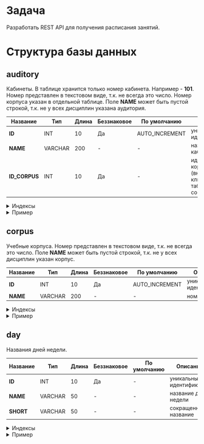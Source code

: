 # Задача
Разработать REST API для получения расписания занятий.

# Структура базы данных

## auditory 
Кабинеты. В таблице хранится только номер кабинета. Например - **101**. Номер представлен в текстовом виде, т.к. не всегда это число. Номер корпуса указан в отдельной таблице. Поле **NAME** может быть пустой строкой, т.к. не у всех дисциплин указана аудитория.

|Название|Тип|Длина|Беззнаковое|По умолчанию|Описание|
|--------|---|-----|-----------|------------|--------|
|**ID**|INT|10|Да|AUTO_INCREMENT|уникальный идентификатор|
|**NAME**|VARCHAR|200|-|-|название кабинета|
|**ID_CORPUS**|INT|10|Да|-|идентификатор корпуса (внешний ключ на таблицу corpus)|

<details>
  <summary>Индексы</summary>
  
>**ID** - PRIMARY KEY

>**ID_CORPUS** - FOREIGN KEY
</details>

<details>
  <summary>Пример</summary>
  
![auditory](img/auditory.png)
</details>



## corpus 
Учебные корпуса. Номер представлен в текстовом виде, т.к. не всегда это число. Поле **NAME** может быть пустой строкой, т.к. не у всех дисциплин указан корпус.

|Название|Тип|Длина|Беззнаковое|По умолчанию|Описание|
|--------|---|-----|-----------|------------|--------|
|**ID**|INT|10|Да|AUTO_INCREMENT|уникальный идентификатор|
|**NAME**|VARCHAR|200|-|-|номер корпуса|

<details>
  <summary>Индексы</summary>
  
>**ID** - PRIMARY KEY
</details>

<details>
  <summary>Пример</summary>
  
![corpus](img/corpus.png)
</details>



## day 
Названия дней недели. 

|Название|Тип|Длина|Беззнаковое|По умолчанию|Описание|
|--------|---|-----|-----------|------------|--------|
|**ID**|INT|10|Да|-|уникальный идентификатор|
|**NAME**|VARCHAR|50|-|-|название дня недели|
|**SHORT**|VARCHAR|50|-|-|сокращенное название|

<details>
  <summary>Индексы</summary>
  
>**ID** - PRIMARY KEY
</details>

<details>
  <summary>Пример</summary>
  
![day](img/corpus.png)
</details>

